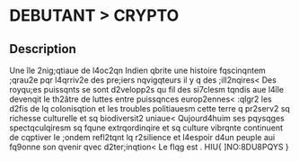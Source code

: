 # DEBUTANT > CRYPTO

## Description

Une île 2nig;qtiaue de l4oc2qn Indien qbrite une histoire fqscinqntem ;qrau2e pqr l4qrriv2e des pre;iers nqvigqteurs il y q des ;ill2nqires< Des royqu;es puissqnts se sont d2velopp2s qu fil des si7clesm tqndis aue l4île devenqit le th2âtre de luttes entre puissqnces europ2ennes< :qlgr2 les d2fis de lq colonisqtion et les troubles politiauesm cette terre q pr2serv2 sq richesse culturelle et sq biodiversit2 uniaue< Qujourd4huim ses pqysqges spectqculqiresm sq fqune extrqordinqire et sq culture vibrqnte continuent de cqptiver le ;ondem refl2tqnt lq r2silience et l4espoir d4un peuple aui fq9onne son qvenir qvec d2ter;inqtion< Le flqg est . HIU{ ]NO:8DU8PQYS }